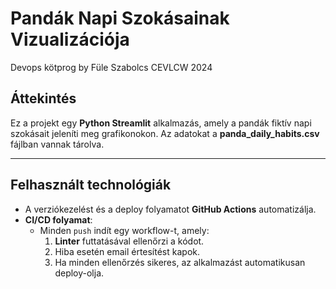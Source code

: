 # Pandák Napi Szokásainak Vizualizációja
Devops kötprog by Füle Szabolcs CEVLCW 2024

## Áttekintés

Ez a projekt egy **Python Streamlit** alkalmazás, amely a pandák fiktív napi szokásait jeleníti meg grafikonokon. Az adatokat a **panda_daily_habits.csv** fájlban vannak tárolva.

---
## Felhasznált technológiák
- A verziókezelést és a deploy folyamatot **GitHub Actions** automatizálja.
- **CI/CD folyamat**:
  - Minden `push` indít egy workflow-t, amely:
    1. **Linter** futtatásával ellenőrzi a kódot.
    2. Hiba esetén email értesítést kapok.
    3. Ha minden ellenőrzés sikeres, az alkalmazást automatikusan deploy-olja.
